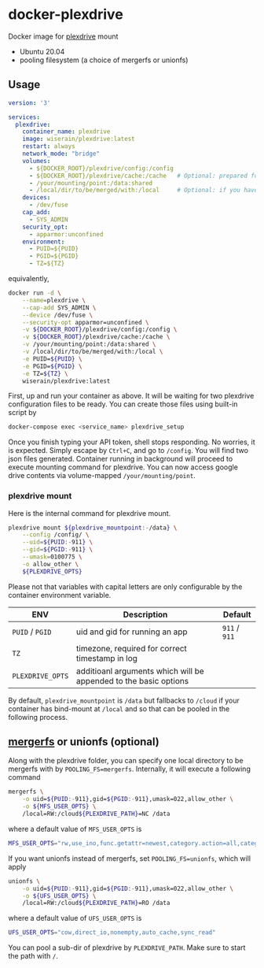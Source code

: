 # docker-plexdrive

Docker image for [plexdrive](https://github.com/plexdrive/plexdrive) mount

- Ubuntu 20.04
- pooling filesystem (a choice of mergerfs or unionfs)

## Usage



```yaml
version: '3'

services:
  plexdrive:
    container_name: plexdrive
    image: wiserain/plexdrive:latest
    restart: always
    network_mode: "bridge"
    volumes:
      - ${DOCKER_ROOT}/plexdrive/config:/config
      - ${DOCKER_ROOT}/plexdrive/cache:/cache   # Optional: prepared for --chunk-file
      - /your/mounting/point:/data:shared
      - /local/dir/to/be/merged/with:/local     # Optional: if you have a folder to be mergerfs/unionfs with
    devices:
      - /dev/fuse
    cap_add:
      - SYS_ADMIN
    security_opt:
      - apparmor:unconfined
    environment:
      - PUID=${PUID}
      - PGID=${PGID}
      - TZ=${TZ}
```

equivalently,

```bash
docker run -d \
    --name=plexdrive \
    --cap-add SYS_ADMIN \
    --device /dev/fuse \
    --security-opt apparmor=unconfined \
    -v ${DOCKER_ROOT}/plexdrive/config:/config \
    -v ${DOCKER_ROOT}/plexdrive/cache:/cache \
    -v /your/mounting/point:/data:shared \
    -v /local/dir/to/be/merged/with:/local \
    -e PUID=${PUID} \
    -e PGID=${PGID} \
    -e TZ=${TZ} \
    wiserain/plexdrive:latest
```

First, up and run your container as above. It will be waiting for two plexdrive configuration files to be ready. You can create those files using built-in script by

```bash
docker-compose exec <service_name> plexdrive_setup
```

Once you finish typing your API token, shell stops responding. No worries, it is expected. Simply escape by ```Ctrl+C```, and go to ```/config```. You will find two json files generated. Container running in background will proceed to execute mounting command for plexdrive. You can now access google drive contents via volume-mapped ```/your/mounting/point```.

### plexdrive mount

Here is the internal command for plexdrive mount.

```bash
plexdrive mount ${plexdrive_mountpoint:-/data} \
    --config /config/ \
    --uid=${PUID:-911} \
    --gid=${PGID:-911} \
    --umask=0100775 \
    -o allow_other \
    ${PLEXDRIVE_OPTS}
```

Please not that variables with capital letters are only configurable by the container environment variable.

| ENV  | Description  | Default  |
|---|---|---|
| ```PUID``` / ```PGID```  | uid and gid for running an app  | ```911``` / ```911```  |
| ```TZ```  | timezone, required for correct timestamp in log  |   |
| ```PLEXDRIVE_OPTS```  | additioanl arguments which will be appended to the basic options  |   |

By default, ```plexdrive_mountpoint``` is ```/data``` but fallbacks to ```/cloud``` if your container has bind-mount at ```/local``` and so that can be pooled in the following process.

## [mergerfs](https://github.com/trapexit/mergerfs) or unionfs (optional)

Along with the plexdrive folder, you can specify one local directory to be mergerfs with by ```POOLING_FS=mergerfs```. Internally, it will execute a following command

```bash
mergerfs \
    -o uid=${PUID:-911},gid=${PGID:-911},umask=022,allow_other \
    -o ${MFS_USER_OPTS} \
    /local=RW:/cloud${PLEXDRIVE_PATH}=NC /data
```

where a default value of ```MFS_USER_OPTS``` is

```bash
MFS_USER_OPTS="rw,use_ino,func.getattr=newest,category.action=all,category.create=ff,cache.files=auto-full,dropcacheonclose=true"
```

If you want unionfs instead of mergerfs, set ```POOLING_FS=unionfs```, which will apply

```bash
unionfs \
    -o uid=${PUID:-911},gid=${PGID:-911},umask=022,allow_other \
    -o ${UFS_USER_OPTS} \
    /local=RW:/cloud${PLEXDRIVE_PATH}=RO /data
```

where a default value of ```UFS_USER_OPTS``` is

```bash
UFS_USER_OPTS="cow,direct_io,nonempty,auto_cache,sync_read"
```

You can pool a sub-dir of plexdrive by ```PLEXDRIVE_PATH```. Make sure to start the path with ```/```.
